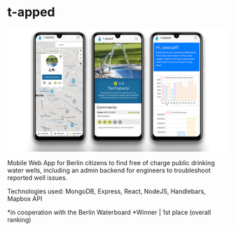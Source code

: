# t-apped

![tappedimages](https://github.com/PascalH91/t-apped/blob/development/public/images/tapped.jpg)

Mobile Web App for Berlin citizens to find free of charge public drinking water wells, including an admin backend for engineers to troubleshoot reported well issues. 

Technologies used: MongoDB, Express, React, NodeJS, Handlebars, Mapbox API

*in cooperation with the Berlin Waterboard
*Winner | 1st place (overall ranking) 
